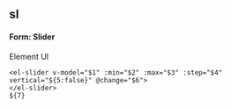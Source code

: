 ## sl
#### Form: Slider
Element UI <el-slider>
```
<el-slider v-model="$1" :min="$2" :max="$3" :step="$4" vertical="${5:false}" @change="$6">
</el-slider>
${7}
```